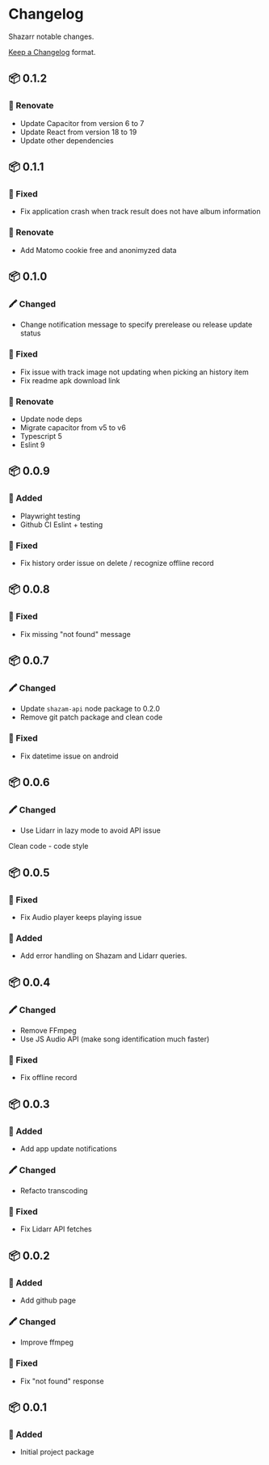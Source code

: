 # Changelog
Shazarr notable changes.

[Keep a Changelog](http://keepachangelog.com/en/1.0.0/) format.

## 📦 0.1.2
### 🧹 Renovate
* Update Capacitor from version 6 to 7
* Update React from version 18 to 19
* Update other dependencies

## 📦 0.1.1
### 🐛 Fixed
* Fix application crash when track result does not have album information
### 🧹 Renovate
* Add Matomo cookie free and anonimyzed data


## 📦 0.1.0
### 🖍 Changed
* Change notification message to specify prerelease ou release update status
### 🐛 Fixed
* Fix issue with track image not updating when picking an history item
* Fix readme apk download link
### 🧹 Renovate
* Update node deps
* Migrate capacitor from v5 to v6
* Typescript 5
* Eslint 9

## 📦 0.0.9
### 🚀 Added
* Playwright testing
* Github CI Eslint + testing
### 🐛 Fixed
* Fix history order issue on delete / recognize offline record

## 📦 0.0.8
### 🐛 Fixed
* Fix missing "not found" message

## 📦 0.0.7
### 🖍 Changed
* Update `shazam-api` node package to 0.2.0
* Remove git patch package and clean code
### 🐛 Fixed
* Fix datetime issue on android

## 📦 0.0.6
### 🖍 Changed
* Use Lidarr in lazy mode to avoid API issue

Clean code - code style

## 📦 0.0.5
### 🐛 Fixed
* Fix Audio player keeps playing issue
### 🚀 Added
* Add error handling on Shazam and Lidarr queries.

## 📦 0.0.4
### 🖍 Changed
* Remove FFmpeg
* Use JS Audio API (make song identification much faster)
### 🐛 Fixed
* Fix offline record

## 📦 0.0.3
### 🚀 Added
* Add app update notifications
### 🖍 Changed
* Refacto transcoding
### 🐛 Fixed
* Fix Lidarr API fetches

## 📦 0.0.2
### 🚀 Added
* Add github page
### 🖍 Changed
* Improve ffmpeg
### 🐛 Fixed
* Fix "not found" response

## 📦 0.0.1
### 🚀 Added
* Initial project package